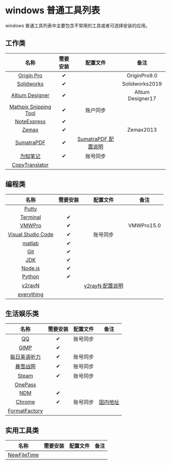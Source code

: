 # windows 普通工具列表

windows 普通工具列表中主要包含不常用的工具或者可选择安装的应用。

## 工作类

|          名称           | 需要安装 |       配置文件        |       备注        |
| :---------------------: | :------: | :-------------------: | :---------------: |
|      [Origin Pro]       |    ✔     |                       |   OriginPro9.0    |
|      [Solidworks]       |    ✔     |                       |  Solidworks2019   |
|    [Altium Designer]    |    ✔     |                       | Altium Designer17 |
| [Mathpix Snipping Tool] |    ✔     |       账户同步        |                   |
|      [NoteExpress]      |    ✔     |                       |                   |
|         [Zemax]         |    ✔     |                       |     Zemax2013     |
|      [SumatraPDF]       |    ✔     | [SumatraPDF 配置说明] |                   |
|       [为知笔记]        |    ✔     |       账号同步        |                   |
|    [CopyTranslator]     |          |                       |                   |

[origin pro]: https://www.originlab.com/index.aspx?%20go=DOWNLOADS/OriginEvaluation
[solidworks]: https://www.solidworks.com.cn/sw/support/downloads.htm
[altium designer]: https://www.altium.com/altium-designer/
[mathpix snipping tool]: https://mathpix.com/
[noteexpress]: http://www.inoteexpress.com/aegean/index.php/home/ne/index.html
[zemax]: https://www.zemax.com/
[sumatrapdf]: https://www.sumatrapdfreader.org/download-free-pdf-viewer.html
[sumatrapdf 配置说明]: https://github.com/yi-Xu-0100/Application-Lists/tree/master/
[为知笔记]: https://www.wiz.cn/zh-cn/Configuration#sumatrapdftxt
[copytranslator]: https://copytranslator.github.io/download/

## 编程类

|         名称         | 需要安装 |     配置文件      |    备注    |
| :------------------: | :------: | :---------------: | :--------: |
|       [Putty]        |          |                   |            |
|      [Terminal]      |    ✔     |                   |            |
|       [VMWPro]       |    ✔     |                   | VMWPro15.0 |
| [Visual Studio Code] |    ✔     |     账号同步      |            |
|       [matlab]       |    ✔     |                   |            |
|        [Git]         |    ✔     |                   |            |
|        [JDK]         |    ✔     |                   |            |
|      [Node.js]       |    ✔     |                   |            |
|       [Python]       |    ✔     |                   |            |
|       [v2rayN]       |          | [v2rayN 配置说明] |            |
|     [everything]     |          |                   |            |

[putty]: https://www.putty.org/
[terminal]: https://www.microsoft.com/zh-cn/p/windows-terminal/9n0dx20hk701
[vmwpro]: https://www.vmware.com/products/workstation-pro/workstation-pro-evaluation.html
[visual studio code]: https://code.visualstudio.com/Download
[matlab]: https://ww2.mathworks.cn/downloads/web_downloads/
[git]: https://git-scm.com/download/win
[jdk]: https://www.oracle.com/java/technologies/javase-downloads.html
[node.js]: https://nodejs.org/zh-cn/
[python]: https://www.python.org/downloads/windows/
[v2rayn]: https://github.com/2dust/v2rayN/releases
[v2rayn 配置说明]: https://github.com/yi-Xu-0100/Application-Lists/tree/master/Configuration#v2rayntxt
[everything]: https://www.voidtools.com/zh-cn/

## 生活娱乐类

|      名称       | 需要安装 | 配置文件 |    备注    |
| :-------------: | :------: | :------: | :--------: |
|      [QQ]       |    ✔     | 账号同步 |            |
|     [GIMP]      |    ✔     |          |            |
| [每日英语听力]  |    ✔     | 账号同步 |            |
|   [暴雪战网]    |    ✔     | 账号同步 |            |
|     [Steam]     |    ✔     | 账号同步 |            |
|    [OnePass]    |          |          |            |
|      [NDM]      |    ✔     |          |            |
|    [Chrome]     |    ✔     | 账号同步 | [国内地址] |
| [FormatFactory] |          |          |            |

[qq]: https://im.qq.com/pcqq/
[gimp]: https://www.gimp.org/downloads/
[每日英语听力]: http://dict.eudic.net/ting/
[暴雪战网]: https://www.battlenet.com.cn/account/download/index.xml
[steam]: https://store.steampowered.com/about/
[onepass]: https://github.com/kaku2015/OnePassWindows
[ndm]: https://www.neatdownloadmanager.com/index.php/
[chrome]: https://www.google.com/chrome/
[国内地址]: https://www.google.cn/chrome/
[formatfactory]: http://www.pcfreetime.com/formatfactory/CN/index.html

## 实用工具类

|     名称      | 需要安装 | 配置文件 | 备注 |
| :-----------: | :------: | :------: | :--: |
| [NewFileTime] |          |          |      |

[newfiletime]: http://www.softwareok.com/?Download=NewFileTime
